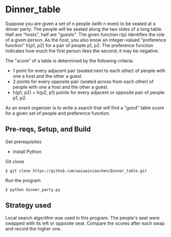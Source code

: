 # Dinner_table

Suppose you are given a set of n people (with n even) to be seated at a dinner party. The people will be 
seated along the two sides of a long table. Half are "hosts", half are "guests". The given function r(p) 
identifies the role of a given person. As the host, you also know an integer-valued "preference function" 
h(p1, p2) for a pair of people p1, p2. The preference function indicates how much the first person likes 
the second; it may be negative. 

The "score" of a table is determined by the following criteria:
- 1 point for every adjacent pair (seated next to each other) of people with one a host and the other a guest.
- 2 points for every opposite pair (seated across from each other) of people with one a host and the other a guest.
- h(p1, p2) + h(p2, p1) points for every adjacent or opposite pair of people p1, p2.

As an event organizer is to write a search that will find a "good" table score for a given set of people and preference function.


## Pre-reqs, Setup, and Build

Get prerequisites
- Install Python

Git clone
```shell
$ git clone https://github.com/waiwaixiaochen/Dinner_table.git
```

Run the program
```shell
$ python dinner_party.py
```

## Strategy used 

Local search algorithm was used in this program. The people's seat were swapped with its left or opposite seat. Compare the scores after each swap and record the higher one.



